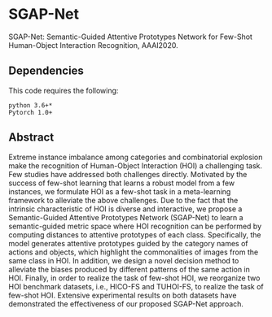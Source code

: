 # SGAP-Net
SGAP-Net: Semantic-Guided Attentive Prototypes Network for Few-Shot Human-Object Interaction Recognition, AAAI2020.

## Dependencies

This code requires the following:

    python 3.6+*
    Pytorch 1.0+

## Abstract

Extreme instance imbalance among categories and combinatorial explosion make the recognition of Human-Object Interaction (HOI) a challenging task. Few studies have addressed both challenges directly. Motivated by the success of few-shot learning that learns a robust model from a few instances, we formulate HOI as a few-shot task in a meta-learning framework to alleviate the above challenges. Due to the fact that the intrinsic characteristic of HOI is diverse and interactive, we propose a Semantic-Guided Attentive Prototypes Network (SGAP-Net) to learn a semantic-guided metric space where HOI recognition can be performed by computing distances to attentive prototypes of each class. Specifically, the model generates attentive prototypes guided by the category names of actions and objects, which highlight the commonalities of images from the same class in HOI. In addition, we design a novel decision method to alleviate the biases produced by different patterns of the same action in HOI. Finally, in order to realize the task of few-shot HOI, we reorganize two HOI benchmark datasets, i.e., HICO-FS and TUHOI-FS, to realize the task of few-shot HOI. Extensive experimental results on both datasets have demonstrated the effectiveness of our proposed SGAP-Net approach.
